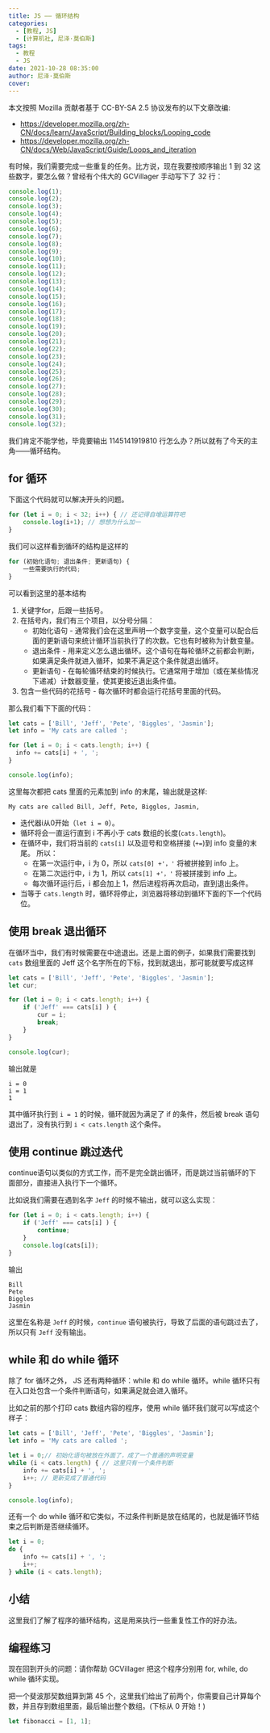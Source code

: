 ```yaml
---
title: JS —— 循环结构
categories:
  - [教程, JS]
  - [计算机社, 尼泽·莫伯斯]
tags:
  - 教程
  - JS
date: 2021-10-28 08:35:00
author: 尼泽·莫伯斯
cover:
---
```


本文按照 Mozilla 贡献者基于 CC-BY-SA 2.5 协议发布的以下文章改编:

- <https://developer.mozilla.org/zh-CN/docs/learn/JavaScript/Building_blocks/Looping_code>
- <https://developer.mozilla.org/zh-CN/docs/Web/JavaScript/Guide/Loops_and_iteration>

有时候，我们需要完成一些重复的任务。比方说，现在我要按顺序输出 1 到 32 这些数字，要怎么做？曾经有个伟大的 GCVillager 手动写下了 32 行：

``` js 
console.log(1);
console.log(2);
console.log(3);
console.log(4);
console.log(5);
console.log(6);
console.log(7);
console.log(8);
console.log(9);
console.log(10);
console.log(11);
console.log(12);
console.log(13);
console.log(14);
console.log(15);
console.log(16);
console.log(17);
console.log(18);
console.log(19);
console.log(20);
console.log(21);
console.log(22);
console.log(23);
console.log(24);
console.log(25);
console.log(26);
console.log(27);
console.log(28);
console.log(29);
console.log(30);
console.log(31);
console.log(32);
```

我们肯定不能学他，毕竟要输出 1145141919810 行怎么办？所以就有了今天的主角——循环结构。

## for 循环

下面这个代码就可以解决开头的问题。

``` js
for (let i = 0; i < 32; i++) { // 还记得自增运算符吧
    console.log(i+1); // 想想为什么加一
}
```

我们可以这样看到循环的结构是这样的

``` js
for (初始化语句; 退出条件; 更新语句) {
    一些需要执行的代码;
}
```

可以看到这里的基本结构

1. 关键字for，后跟一些括号。
2. 在括号内，我们有三个项目，以分号分隔：
    - 初始化语句 - 通常我们会在这里声明一个数字变量，这个变量可以配合后面的更新语句来统计循环当前执行了的次数。它也有时被称为计数变量。
    - 退出条件 - 用来定义怎么退出循环。这个语句在每轮循环之前都会判断，如果满足条件就进入循环，如果不满足这个条件就退出循环。
    - 更新语句 - 在每轮循环结束的时候执行。它通常用于增加（或在某些情况下递减）计数器变量，使其更接近退出条件值。
3. 包含一些代码的花括号 - 每次循环时都会运行花括号里面的代码。

那么我们看下下面的代码：

``` js
let cats = ['Bill', 'Jeff', 'Pete', 'Biggles', 'Jasmin'];
let info = 'My cats are called ';

for (let i = 0; i < cats.length; i++) {
  info += cats[i] + ', ';
}

console.log(info);
```

这里每次都把 cats 里面的元素加到 info 的末尾，输出就是这样:

``` text
My cats are called Bill, Jeff, Pete, Biggles, Jasmin,
```

- 迭代器i从0开始（`let i = 0`）。
- 循环将会一直运行直到 i 不再小于 cats 数组的长度(`cats.length`)。
- 在循环中，我们将当前的 `cats[i]` 以及逗号和空格拼接 (`+=`)到 info 变量的末尾。 所以：
    - 在第一次运行中，i 为 0，所以 `cats[0] +'，'` 将被拼接到 info 上。
    - 在第二次运行中，i 为 1，所以 `cats[1] +'，'` 将被拼接到 info 上。
    - 每次循环运行后，i 都会加上 1，然后进程将再次启动，直到退出条件。
- 当等于 `cats.length` 时，循环将停止，浏览器将移动到循环下面的下一个代码位。

## 使用 break 退出循环

在循环当中，我们有时候需要在中途退出。还是上面的例子，如果我们需要找到 `cats` 数组里面的 Jeff 这个名字所在的下标，找到就退出，那可能就要写成这样

``` js
let cats = ['Bill', 'Jeff', 'Pete', 'Biggles', 'Jasmin'];
let cur;

for (let i = 0; i < cats.length; i++) {
    if ('Jeff' === cats[i] ) {
        cur = i;
        break;
    }
}

console.log(cur);
```

输出就是

``` text
i = 0
i = 1
1
```

其中循环执行到 `i = 1` 的时候，循环就因为满足了 if 的条件，然后被 break 语句退出了，没有执行到 `i < cats.length` 这个条件。

## 使用 continue 跳过迭代

continue语句以类似的方式工作，而不是完全跳出循环，而是跳过当前循环的下面部分，直接进入执行下一个循环。

比如说我们需要在遇到名字 `Jeff` 的时候不输出，就可以这么实现：

``` js
for (let i = 0; i < cats.length; i++) {
    if ('Jeff' === cats[i] ) {
        continue;
    }
    console.log(cats[i]);
}
```

输出

``` text
Bill
Pete
Biggles
Jasmin
```

这里在名称是 `Jeff` 的时候，`continue` 语句被执行，导致了后面的语句跳过去了，所以只有 `Jeff` 没有输出。

## while 和 do while 循环

除了 for 循环之外， JS 还有两种循环：while 和 do while 循环。while 循环只有在入口处包含一个条件判断语句，如果满足就会进入循环。

比如之前的那个打印 cats 数组内容的程序，使用 while 循环我们就可以写成这个样子：

``` js
let cats = ['Bill', 'Jeff', 'Pete', 'Biggles', 'Jasmin'];
let info = 'My cats are called ';

let i = 0;// 初始化语句被放在外面了，成了一个普通的声明变量
while (i < cats.length) { // 这里只有一个条件判断
    info += cats[i] + ', ';
    i++; // 更新变成了普通代码
}

console.log(info);
```

还有一个 do while 循环和它类似，不过条件判断是放在结尾的，也就是循环节结束之后判断是否继续循环。

``` js
let i = 0;
do {
    info += cats[i] + ', ';
    i++;
} while (i < cats.length);
```

## 小结

这里我们了解了程序的循环结构，这是用来执行一些重复性工作的好办法。

## 编程练习

现在回到开头的问题：请你帮助 GCVillager 把这个程序分别用 for, while, do while 循环实现。

把一个斐波那契数组算到第 45 个，这里我们给出了前两个，你需要自己计算每个数，并且存到数组里面，最后输出整个数组。(下标从 0 开始！)

```js
let fibonacci = [1, 1];
```
